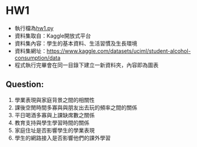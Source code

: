 # HW1  
- 執行檔為[hw1.py](https://github.com/Demigodd28/LATIA112-2/blob/main/HW1/hw1.py)
- 資料集取自：Kaggle開放式平台
- 資料集內容：學生的基本資料、生活習慣及生長環境
- 資料集網址：<https://www.kaggle.com/datasets/uciml/student-alcohol-consumption/data>
- 程式執行完畢會在同一目錄下建立一新資料夾，內容即為圖表
## Question:  
  1. 學業表現與家庭背景之間的相關性
  2. 課後空閒時間多寡與與朋友出去玩的頻率之間的關係
  3. 平日喝酒多寡與上課缺席數之關係
  4. 教育支持與學生學習時間的關係
  5. 家庭住址是否影響學生的學業表現
  6. 學生的網路接入是否影響他們的課外學習
